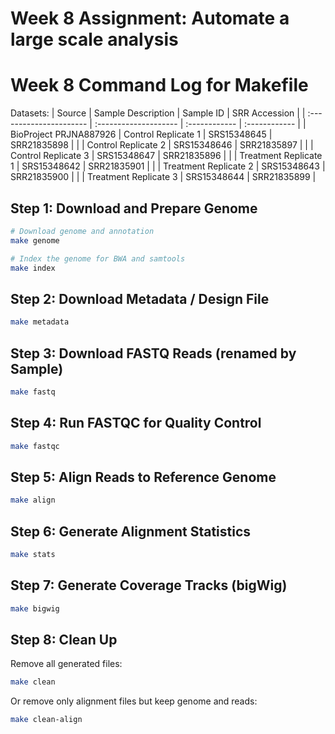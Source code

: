 # Week 8 Assignment: Automate a large scale analysis

# Week 8 Command Log for Makefile

Datasets:
| Source                  | Sample Description    | Sample ID     | SRR Accession |
| :---------------------- | :-------------------- | :------------ | :------------ |
| BioProject PRJNA887926  | Control Replicate 1   |  SRS15348645  | SRR21835898   |
|                         | Control Replicate 2   |  SRS15348646  | SRR21835897   |
|                         | Control Replicate 3   |  SRS15348647  | SRR21835896   |
|                         | Treatment Replicate 1 |  SRS15348642  | SRR21835901   |
|                         | Treatment Replicate 2 |  SRS15348643  | SRR21835900   |
|                         | Treatment Replicate 3 |  SRS15348644  | SRR21835899   |

## Step 1: Download and Prepare Genome
```bash
# Download genome and annotation
make genome

# Index the genome for BWA and samtools
make index
```

## Step 2: Download Metadata / Design File
```bash
make metadata
```

## Step 3: Download FASTQ Reads (renamed by Sample)
```bash
make fastq
```

## Step 4: Run FASTQC for Quality Control
```bash
make fastqc
```

## Step 5: Align Reads to Reference Genome
```bash
make align
```

## Step 6: Generate Alignment Statistics
```bash
make stats
```

## Step 7: Generate Coverage Tracks (bigWig)
```bash
make bigwig
```

## Step 8: Clean Up
Remove all generated files:
```bash
make clean
```
Or remove only alignment files but keep genome and reads:
```bash
make clean-align
```

